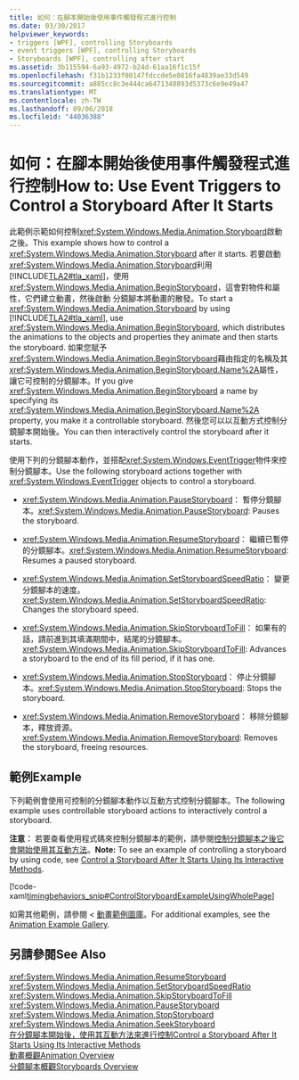 ```yaml
---
title: 如何：在腳本開始後使用事件觸發程式進行控制
ms.date: 03/30/2017
helpviewer_keywords:
- triggers [WPF], controlling Storyboards
- event triggers [WPF], controlling Storyboards
- Storyboards [WPF], controlling after start
ms.assetid: 3b115594-6a93-4972-b24d-61aa16f1c15f
ms.openlocfilehash: f31b1233f00147fdccde5e0816fa4839ae33d549
ms.sourcegitcommit: a885cc8c3e444ca6471348893d5373c6e9e49a47
ms.translationtype: MT
ms.contentlocale: zh-TW
ms.lasthandoff: 09/06/2018
ms.locfileid: "44036388"
---
```

# <a name="how-to-use-event-triggers-to-control-a-storyboard-after-it-starts"></a><span data-ttu-id="2ba22-102">如何：在腳本開始後使用事件觸發程式進行控制</span><span class="sxs-lookup"><span data-stu-id="2ba22-102">How to: Use Event Triggers to Control a Storyboard After It Starts</span></span>
<span data-ttu-id="2ba22-103">此範例示範如何控制<xref:System.Windows.Media.Animation.Storyboard>啟動之後。</span><span class="sxs-lookup"><span data-stu-id="2ba22-103">This example shows how to control a <xref:System.Windows.Media.Animation.Storyboard> after it starts.</span></span> <span data-ttu-id="2ba22-104">若要啟動<xref:System.Windows.Media.Animation.Storyboard>利用[!INCLUDE[TLA2#tla_xaml](../../../../includes/tla2sharptla-xaml-md.md)]，使用<xref:System.Windows.Media.Animation.BeginStoryboard>，這會對物件和屬性，它們建立動畫，然後啟動 分鏡腳本將動畫的散發。</span><span class="sxs-lookup"><span data-stu-id="2ba22-104">To start a <xref:System.Windows.Media.Animation.Storyboard> by using [!INCLUDE[TLA2#tla_xaml](../../../../includes/tla2sharptla-xaml-md.md)], use <xref:System.Windows.Media.Animation.BeginStoryboard>, which distributes the animations to the objects and properties they animate and then starts the storyboard.</span></span> <span data-ttu-id="2ba22-105">如果您賦予<xref:System.Windows.Media.Animation.BeginStoryboard>藉由指定的名稱及其<xref:System.Windows.Media.Animation.BeginStoryboard.Name%2A>屬性，讓它可控制的分鏡腳本。</span><span class="sxs-lookup"><span data-stu-id="2ba22-105">If you give <xref:System.Windows.Media.Animation.BeginStoryboard> a name by specifying its <xref:System.Windows.Media.Animation.BeginStoryboard.Name%2A> property, you make it a controllable storyboard.</span></span> <span data-ttu-id="2ba22-106">然後您可以以互動方式控制分鏡腳本開始後。</span><span class="sxs-lookup"><span data-stu-id="2ba22-106">You can then interactively control the storyboard after it starts.</span></span>  
  
 <span data-ttu-id="2ba22-107">使用下列的分鏡腳本動作，並搭配<xref:System.Windows.EventTrigger>物件來控制分鏡腳本。</span><span class="sxs-lookup"><span data-stu-id="2ba22-107">Use the following storyboard actions together with <xref:System.Windows.EventTrigger> objects to control a storyboard.</span></span>  
  
-   <span data-ttu-id="2ba22-108"><xref:System.Windows.Media.Animation.PauseStoryboard>： 暫停分鏡腳本。</span><span class="sxs-lookup"><span data-stu-id="2ba22-108"><xref:System.Windows.Media.Animation.PauseStoryboard>: Pauses the storyboard.</span></span>  
  
-   <span data-ttu-id="2ba22-109"><xref:System.Windows.Media.Animation.ResumeStoryboard>： 繼續已暫停的分鏡腳本。</span><span class="sxs-lookup"><span data-stu-id="2ba22-109"><xref:System.Windows.Media.Animation.ResumeStoryboard>: Resumes a paused storyboard.</span></span>  
  
-   <span data-ttu-id="2ba22-110"><xref:System.Windows.Media.Animation.SetStoryboardSpeedRatio>： 變更分鏡腳本的速度。</span><span class="sxs-lookup"><span data-stu-id="2ba22-110"><xref:System.Windows.Media.Animation.SetStoryboardSpeedRatio>: Changes the storyboard speed.</span></span>  
  
-   <span data-ttu-id="2ba22-111"><xref:System.Windows.Media.Animation.SkipStoryboardToFill>： 如果有的話，請前進到其填滿期間中，結尾的分鏡腳本。</span><span class="sxs-lookup"><span data-stu-id="2ba22-111"><xref:System.Windows.Media.Animation.SkipStoryboardToFill>: Advances a storyboard to the end of its fill period, if it has one.</span></span>  
  
-   <span data-ttu-id="2ba22-112"><xref:System.Windows.Media.Animation.StopStoryboard>： 停止分鏡腳本。</span><span class="sxs-lookup"><span data-stu-id="2ba22-112"><xref:System.Windows.Media.Animation.StopStoryboard>: Stops the storyboard.</span></span>  
  
-   <span data-ttu-id="2ba22-113"><xref:System.Windows.Media.Animation.RemoveStoryboard>： 移除分鏡腳本，釋放資源。</span><span class="sxs-lookup"><span data-stu-id="2ba22-113"><xref:System.Windows.Media.Animation.RemoveStoryboard>: Removes the storyboard, freeing resources.</span></span>  
  
## <a name="example"></a><span data-ttu-id="2ba22-114">範例</span><span class="sxs-lookup"><span data-stu-id="2ba22-114">Example</span></span>  
 <span data-ttu-id="2ba22-115">下列範例會使用可控制的分鏡腳本動作以互動方式控制分鏡腳本。</span><span class="sxs-lookup"><span data-stu-id="2ba22-115">The following example uses controllable storyboard actions to interactively control a storyboard.</span></span>  
  
 <span data-ttu-id="2ba22-116">**注意︰** 若要查看使用程式碼來控制分鏡腳本的範例，請參閱[控制分鏡腳本之後它會開始使用其互動方法](../../../../docs/framework/wpf/graphics-multimedia/how-to-control-a-storyboard-after-it-starts.md)。</span><span class="sxs-lookup"><span data-stu-id="2ba22-116">**Note:** To see an example of controlling a storyboard by using code, see [Control a Storyboard After It Starts Using Its Interactive Methods](../../../../docs/framework/wpf/graphics-multimedia/how-to-control-a-storyboard-after-it-starts.md).</span></span>  
  
 [!code-xaml[timingbehaviors_snip#ControlStoryboardExampleUsingWholePage](../../../../samples/snippets/csharp/VS_Snippets_Wpf/timingbehaviors_snip/CSharp/ControlStoryboardExample.xaml#controlstoryboardexampleusingwholepage)]  
  
 <span data-ttu-id="2ba22-117">如需其他範例，請參閱 <<c0> [ 動畫範例圖庫](https://go.microsoft.com/fwlink/?LinkID=159969)。</span><span class="sxs-lookup"><span data-stu-id="2ba22-117">For additional examples, see the [Animation Example Gallery](https://go.microsoft.com/fwlink/?LinkID=159969).</span></span>  
  
## <a name="see-also"></a><span data-ttu-id="2ba22-118">另請參閱</span><span class="sxs-lookup"><span data-stu-id="2ba22-118">See Also</span></span>  
 <xref:System.Windows.Media.Animation.ResumeStoryboard>  
 <xref:System.Windows.Media.Animation.SetStoryboardSpeedRatio>  
 <xref:System.Windows.Media.Animation.SkipStoryboardToFill>  
 <xref:System.Windows.Media.Animation.PauseStoryboard>  
 <xref:System.Windows.Media.Animation.StopStoryboard>  
 <xref:System.Windows.Media.Animation.SeekStoryboard>  
 [<span data-ttu-id="2ba22-119">在分鏡腳本開始後，使用其互動方法來進行控制</span><span class="sxs-lookup"><span data-stu-id="2ba22-119">Control a Storyboard After It Starts Using Its Interactive Methods</span></span>](../../../../docs/framework/wpf/graphics-multimedia/how-to-control-a-storyboard-after-it-starts.md)  
 [<span data-ttu-id="2ba22-120">動畫概觀</span><span class="sxs-lookup"><span data-stu-id="2ba22-120">Animation Overview</span></span>](../../../../docs/framework/wpf/graphics-multimedia/animation-overview.md)  
 [<span data-ttu-id="2ba22-121">分鏡腳本概觀</span><span class="sxs-lookup"><span data-stu-id="2ba22-121">Storyboards Overview</span></span>](../../../../docs/framework/wpf/graphics-multimedia/storyboards-overview.md)
